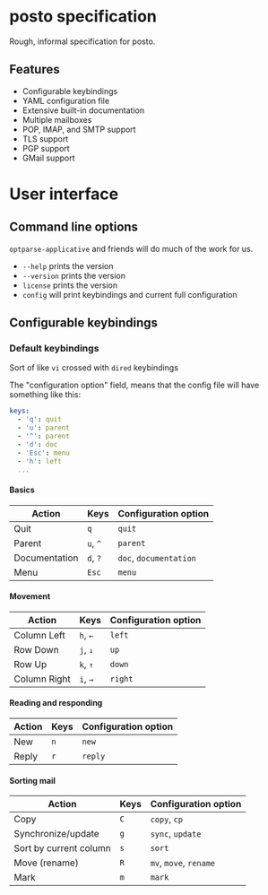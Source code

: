 # posto specification

Rough, informal specification for posto.

## Features

* Configurable keybindings
* YAML configuration file
* Extensive built-in documentation
* Multiple mailboxes
* POP, IMAP, and SMTP support
* TLS support
* PGP support
* GMail support

# User interface

## Command line options

`optparse-applicative` and friends will do much of the work for us.

* `--help` prints the version
* `--version` prints the version
* `license` prints the version
* `config` will print keybindings and current full configuration

## Configurable keybindings

### Default keybindings

Sort of like `vi` crossed with `dired` keybindings

The "configuration option" field, means that the config file will have
something like this:

```yaml
keys:
  - 'q': quit
  - 'u': parent
  - '^': parent
  - 'd': doc
  - 'Esc': menu
  - 'h': left
  ...
```

#### Basics

| Action | Keys | Configuration option |
| --- | --- | --- |
| Quit | `q` | `quit` |
| Parent | `u`, `^` | `parent` |
| Documentation | `d`, `?` | `doc`, `documentation` |
| Menu | `Esc` | `menu` |

#### Movement

| Action | Keys | Configuration option |
| --- | --- | --- |
| Column Left | `h`, `←` | `left` |
| Row Down | `j`, `↓` | `up` |
| Row Up | `k`, `↑`| `down` |
| Column Right | `i`, `→` | `right` |

#### Reading and responding

| Action | Keys | Configuration option |
| --- | --- | --- |
| New | `n` | `new` |
| Reply | `r` | `reply` |

#### Sorting mail

| Action | Keys | Configuration option |
| --- | --- | --- |
| Copy | `C` | `copy`, `cp` |
| Synchronize/update | `g` | `sync`, `update` |
| Sort by current column | `s` | `sort` |
| Move (rename) | `R` | `mv`, `move`, `rename` |
| Mark | `m` | `mark` |
